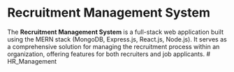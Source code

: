 # Recruitment Management System
The **Recruitment Management System** is a full-stack web application built using the MERN stack (MongoDB, Express.js, React.js, Node.js). It serves as a comprehensive solution for managing the recruitment process within an organization, offering features for both recruiters and job applicants.
#   H R _ M a n a g e m e n t 
 
 
